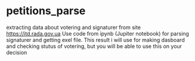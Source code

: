 # petitions_parse
extracting data about votering and signaturer from site https://itd.rada.gov.ua
Use code from ipynb (Jupiter notebook) for parsing signaturer and getting exel  file.
  This result i will use for making dasboard and checking stutus of votering, but you will be able to use this on your decision
